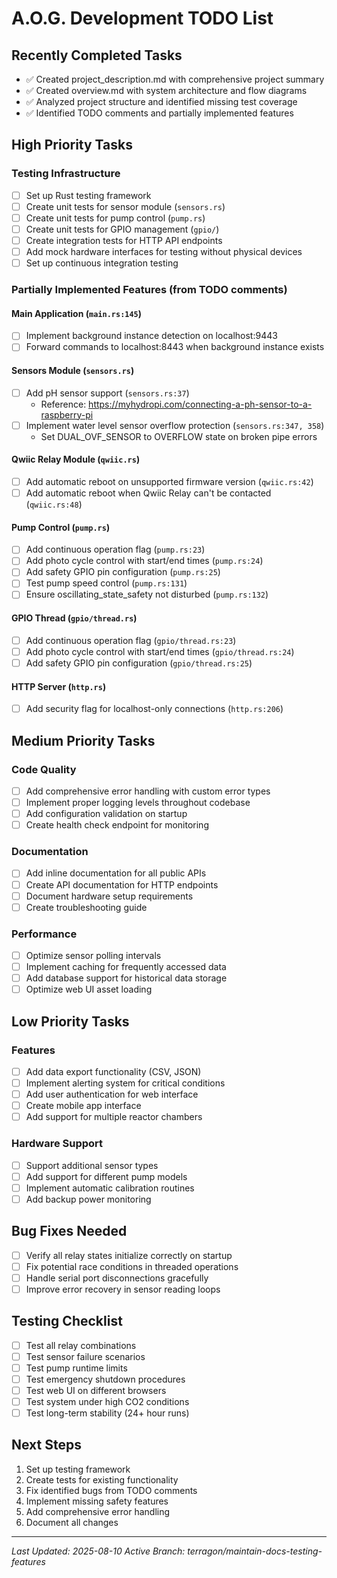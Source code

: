 # A.O.G. Development TODO List

## Recently Completed Tasks
- ✅ Created project_description.md with comprehensive project summary
- ✅ Created overview.md with system architecture and flow diagrams
- ✅ Analyzed project structure and identified missing test coverage
- ✅ Identified TODO comments and partially implemented features

## High Priority Tasks

### Testing Infrastructure
- [ ] Set up Rust testing framework
- [ ] Create unit tests for sensor module (`sensors.rs`)
- [ ] Create unit tests for pump control (`pump.rs`)
- [ ] Create unit tests for GPIO management (`gpio/`)
- [ ] Create integration tests for HTTP API endpoints
- [ ] Add mock hardware interfaces for testing without physical devices
- [ ] Set up continuous integration testing

### Partially Implemented Features (from TODO comments)

#### Main Application (`main.rs:145`)
- [ ] Implement background instance detection on localhost:9443
- [ ] Forward commands to localhost:8443 when background instance exists

#### Sensors Module (`sensors.rs`)
- [ ] Add pH sensor support (`sensors.rs:37`)
  - Reference: https://myhydropi.com/connecting-a-ph-sensor-to-a-raspberry-pi
- [ ] Implement water level sensor overflow protection (`sensors.rs:347, 358`)
  - Set DUAL_OVF_SENSOR to OVERFLOW state on broken pipe errors

#### Qwiic Relay Module (`qwiic.rs`)
- [ ] Add automatic reboot on unsupported firmware version (`qwiic.rs:42`)
- [ ] Add automatic reboot when Qwiic Relay can't be contacted (`qwiic.rs:48`)

#### Pump Control (`pump.rs`)
- [ ] Add continuous operation flag (`pump.rs:23`)
- [ ] Add photo cycle control with start/end times (`pump.rs:24`)
- [ ] Add safety GPIO pin configuration (`pump.rs:25`)
- [ ] Test pump speed control (`pump.rs:131`)
- [ ] Ensure oscillating_state_safety not disturbed (`pump.rs:132`)

#### GPIO Thread (`gpio/thread.rs`)
- [ ] Add continuous operation flag (`gpio/thread.rs:23`)
- [ ] Add photo cycle control with start/end times (`gpio/thread.rs:24`)
- [ ] Add safety GPIO pin configuration (`gpio/thread.rs:25`)

#### HTTP Server (`http.rs`)
- [ ] Add security flag for localhost-only connections (`http.rs:206`)

## Medium Priority Tasks

### Code Quality
- [ ] Add comprehensive error handling with custom error types
- [ ] Implement proper logging levels throughout codebase
- [ ] Add configuration validation on startup
- [ ] Create health check endpoint for monitoring

### Documentation
- [ ] Add inline documentation for all public APIs
- [ ] Create API documentation for HTTP endpoints
- [ ] Document hardware setup requirements
- [ ] Create troubleshooting guide

### Performance
- [ ] Optimize sensor polling intervals
- [ ] Implement caching for frequently accessed data
- [ ] Add database support for historical data storage
- [ ] Optimize web UI asset loading

## Low Priority Tasks

### Features
- [ ] Add data export functionality (CSV, JSON)
- [ ] Implement alerting system for critical conditions
- [ ] Add user authentication for web interface
- [ ] Create mobile app interface
- [ ] Add support for multiple reactor chambers

### Hardware Support
- [ ] Support additional sensor types
- [ ] Add support for different pump models
- [ ] Implement automatic calibration routines
- [ ] Add backup power monitoring

## Bug Fixes Needed
- [ ] Verify all relay states initialize correctly on startup
- [ ] Fix potential race conditions in threaded operations
- [ ] Handle serial port disconnections gracefully
- [ ] Improve error recovery in sensor reading loops

## Testing Checklist
- [ ] Test all relay combinations
- [ ] Test sensor failure scenarios
- [ ] Test pump runtime limits
- [ ] Test emergency shutdown procedures
- [ ] Test web UI on different browsers
- [ ] Test system under high CO2 conditions
- [ ] Test long-term stability (24+ hour runs)

## Next Steps
1. Set up testing framework
2. Create tests for existing functionality
3. Fix identified bugs from TODO comments
4. Implement missing safety features
5. Add comprehensive error handling
6. Document all changes

---
*Last Updated: 2025-08-10*
*Active Branch: terragon/maintain-docs-testing-features*